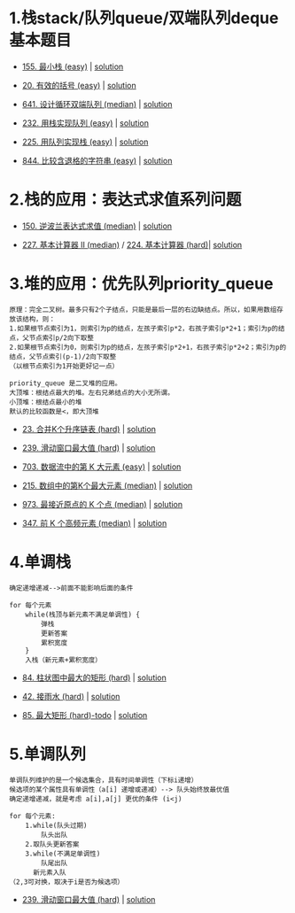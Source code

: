 # 1.栈stack/队列queue/双端队列deque基本题目

- [155. 最小栈 (easy)](https://leetcode-cn.com/problems/min-stack/) |  [solution](https://github.com/qcxu-pub/LeetCode/blob/master/03_堆栈和队列/155MinStack.cpp)

- [20. 有效的括号 (easy)](https://leetcode-cn.com/problems/valid-parentheses/) |  [solution](https://github.com/qcxu-pub/LeetCode/blob/master/03_堆栈和队列/20isValid.cpp)

- [641. 设计循环双端队列 (median)](https://leetcode-cn.com/problems/design-circular-deque/) |  [solution](https://github.com/qcxu-pub/LeetCode/blob/master/03_堆栈和队列/641MyCircularDeque.cpp)

- [232. 用栈实现队列 (easy)](https://leetcode-cn.com/problems/implement-queue-using-stacks/) |  [solution](https://github.com/qcxu-pub/LeetCode/blob/master/03_堆栈和队列/232MyQueue.cpp)

- [225. 用队列实现栈 (easy)](https://leetcode-cn.com/problems/implement-stack-using-queues/) |  [solution](https://github.com/qcxu-pub/LeetCode/blob/master/03_堆栈和队列/225MyStack.cpp)

- [844. 比较含退格的字符串 (easy)](https://leetcode-cn.com/problems/backspace-string-compare/) |  [solution](https://github.com/qcxu-pub/LeetCode/blob/master/03_堆栈和队列/844backspaceCompare.cpp)


# 2.栈的应用：表达式求值系列问题

- [150. 逆波兰表达式求值 (median)](https://leetcode-cn.com/problems/evaluate-reverse-polish-notation/) |  [solution](https://github.com/qcxu-pub/LeetCode/blob/master/03_堆栈和队列/150evalRPN.cpp)

- [227. 基本计算器 II (median)](https://leetcode-cn.com/problems/basic-calculator-ii/) / [224. 基本计算器 (hard)](https://leetcode-cn.com/problems/basic-calculator/)| [solution](https://github.com/qcxu-pub/LeetCode/blob/master/03_堆栈和队列/224calculate.cpp)


# 3.堆的应用：优先队列priority_queue

```
原理：完全二叉树。最多只有2个子结点，只能是最后一层的右边缺结点。所以，如果用数组存放该结构，则：
1.如果根节点索引为1，则索引为p的结点，左孩子索引p*2，右孩子索引p*2+1；索引为p的结点，父节点索引p/2向下取整
2.如果根节点索引为0，则索引为p的结点，左孩子索引p*2+1，右孩子索引p*2+2；索引为p的结点，父节点索引(p-1)/2向下取整
（以根节点索引为1开始更好记一点）

priority_queue 是二叉堆的应用。
大顶堆：根结点最大的堆。左右兄弟结点的大小无所谓。
小顶堆：根结点最小的堆
默认的比较函数是<，即大顶堆
```

- [23. 合并K个升序链表 (hard)](https://leetcode.cn/problems/merge-k-sorted-lists/) |  [solution](https://github.com/qcxu-pub/LeetCode/blob/master/03_堆栈和队列/23mergeKLists.cpp)

- [239. 滑动窗口最大值 (hard)](https://leetcode.cn/problems/sliding-window-maximum/) |  [solution](https://github.com/qcxu-pub/LeetCode/blob/master/03_堆栈和队列/239maxSlidingWindow.cpp)

- [703. 数据流中的第 K 大元素 (easy)](https://leetcode.cn/problems/kth-largest-element-in-a-stream/) |  [solution](https://github.com/qcxu-pub/LeetCode/blob/master/03_堆栈和队列/703KthLargest.cpp)

- [215. 数组中的第K个最大元素 (median)](https://leetcode.cn/problems/kth-largest-element-in-an-array/) |  [solution](https://github.com/qcxu-pub/LeetCode/blob/master/03_堆栈和队列/215findKthLargest.cpp)

- [973. 最接近原点的 K 个点 (median)](https://leetcode.cn/problems/k-closest-points-to-origin/) |  [solution](https://github.com/qcxu-pub/LeetCode/blob/master/03_堆栈和队列/973kClosest.cpp)

- [347. 前 K 个高频元素 (median)](https://leetcode.cn/problems/top-k-frequent-elements/) |  [solution](https://github.com/qcxu-pub/LeetCode/blob/master/03_堆栈和队列/347topKFrequent.cpp)

# 4.单调栈

```
确定递增递减-->前面不能影响后面的条件

for 每个元素
    while(栈顶与新元素不满足单调性) {
        弹栈
        更新答案
        累积宽度
    }
    入栈（新元素+累积宽度）
```

- [84. 柱状图中最大的矩形 (hard)](https://leetcode.cn/problems/largest-rectangle-in-histogram/) |  [solution](https://github.com/qcxu-pub/LeetCode/blob/master/03_堆栈和队列/84largestRectangleArea.cpp)

- [42. 接雨水 (hard)](https://leetcode.cn/problems/trapping-rain-water/) |  [solution](https://github.com/qcxu-pub/LeetCode/blob/master/03_堆栈和队列/42trap.cpp)

- [85. 最大矩形 (hard)-todo](https://leetcode.cn/problems/maximal-rectangle/) |  [solution](https://github.com/qcxu-pub/LeetCode/blob/master/03_堆栈和队列/85maximalRectangle.cpp)


# 5.单调队列

```
单调队列维护的是一个候选集合，具有时间单调性（下标i递增）
候选项的某个属性具有单调性（a[i] 递增或递减）--> 队头始终放最优值
确定递增递减，就是考虑 a[i],a[j] 更优的条件 (i<j)

for 每个元素:
    1.while(队头过期)
        队头出队
    2.取队头更新答案
    3.while(不满足单调性)
        队尾出队
      新元素入队
（2,3可对换，取决于i是否为候选项）
```

- [239. 滑动窗口最大值 (hard)](https://leetcode.cn/problems/sliding-window-maximum/) |  [solution](https://github.com/qcxu-pub/LeetCode/blob/master/03_堆栈和队列/239maxSlidingWindow.cpp)

